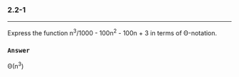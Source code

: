 ### 2.2-1
***
Express the function n<sup>3</sup>/1000 - 100n<sup>2</sup> - 100n + 3 in terms of Θ-notation.

### `Answer`
Θ(n<sup>3</sup>)
